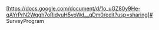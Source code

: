 [https://docs.google.com/document/d/1o_uGZ80y9He-qAYrPrN2Wggh7oRidyuH5voWd__qDm0/edit?usp=sharing]# SurveyProgram
